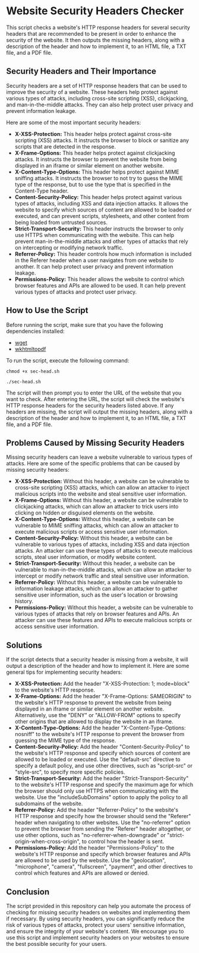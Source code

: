 <h1>Website Security Headers Checker</h1>
<p>This script checks a website's HTTP response headers for several security headers that are recommended to be present in order to enhance the security of the website. It then outputs the missing headers, along with a description of the header and how to implement it, to an HTML file, a TXT file, and a PDF file.</p>
<h2>Security Headers and Their Importance</h2>
<p>Security headers are a set of HTTP response headers that can be used to improve the security of a website. These headers help protect against various types of attacks, including cross-site scripting (XSS), clickjacking, and man-in-the-middle attacks. They can also help protect user privacy and prevent information leakage.</p>
<p>Here are some of the most important security headers:</p>
<ul>
<li><strong>X-XSS-Protection:</strong> This header helps protect against cross-site scripting (XSS) attacks. It instructs the browser to block or sanitize any scripts that are detected in the response.</li>
<li><strong>X-Frame-Options:</strong> This header helps protect against clickjacking attacks. It instructs the browser to prevent the website from being displayed in an iframe or similar element on another website.</li>
<li><strong>X-Content-Type-Options:</strong> This header helps protect against MIME sniffing attacks. It instructs the browser to not try to guess the MIME type of the response, but to use the type that is specified in the Content-Type header.</li>
<li><strong>Content-Security-Policy:</strong> This header helps protect against various types of attacks, including XSS and data injection attacks. It allows the website to specify which sources of content are allowed to be loaded or executed, and can prevent scripts, stylesheets, and other content from being loaded from untrusted sources.</li>
<li><strong>Strict-Transport-Security:</strong> This header instructs the browser to only use HTTPS when communicating with the website. This can help prevent man-in-the-middle attacks and other types of attacks that rely on intercepting or modifying network traffic.</li>
<li><strong>Referrer-Policy:</strong> This header controls how much information is included in the Referer header when a user navigates from one website to another. It can help protect user privacy and prevent information leakage.</li>
<li><strong>Permissions-Policy:</strong> This header allows the website to control which browser features and APIs are allowed to be used. It can help prevent various types of attacks and protect user privacy.</li>
</ul>
<h2>How to Use the Script</h2>
<p>Before running the script, make sure that you have the following dependencies installed:</p>
<ul>
<li><a href="https://www.gnu.org/software/wget/">wget</a></li>
<li><a href="https://wkhtmltopdf.org/">wkhtmltopdf</a></li>
</ul>
<p>To run the script, execute the following command:</p>

<pre><code>chmod +x sec-head.sh</code></pre>
<pre><code>./sec-head.sh</code></pre>

<p>The script will then prompt you to enter the URL of the website that you want to check. After entering the URL, the script will check the website's HTTP response headers for the security headers listed above. If any headers are missing, the script will output the missing headers, along with a description of the header and how to implement it, to an HTML file, a TXT file, and a PDF file.</p>
<h2>Problems Caused by Missing Security Headers</h2>
<p>Missing security headers can leave a website vulnerable to various types of attacks. Here are some of the specific problems that can be caused by missing security headers:</p>

<ul>
<li><strong>X-XSS-Protection:</strong> Without this header, a website can be vulnerable to cross-site scripting (XSS) attacks, which can allow an attacker to inject malicious scripts into the website and steal sensitive user information.</li>
<li><strong>X-Frame-Options:</strong> Without this header, a website can be vulnerable to clickjacking attacks, which can allow an attacker to trick users into clicking on hidden or disguised elements on the website.</li>
<li><strong>X-Content-Type-Options:</strong> Without this header, a website can be vulnerable to MIME sniffing attacks, which can allow an attacker to execute malicious scripts or access sensitive user information.</li>
<li><strong>Content-Security-Policy:</strong> Without this header, a website can be vulnerable to various types of attacks, including XSS and data injection attacks. An attacker can use these types of attacks to execute malicious scripts, steal user information, or modify website content.</li>
<li><strong>Strict-Transport-Security:</strong> Without this header, a website can be vulnerable to man-in-the-middle attacks, which can allow an attacker to intercept or modify network traffic and steal sensitive user information.</li>
<li><strong>Referrer-Policy:</strong> Without this header, a website can be vulnerable to information leakage attacks, which can allow an attacker to gather sensitive user information, such as the user's location or browsing history.</li>
<li><strong>Permissions-Policy:</strong> Without this header, a website can be vulnerable to various types of attacks that rely on browser features and APIs. An attacker can use these features and APIs to execute malicious scripts or access sensitive user information.</li>
</ul>
<h2>Solutions</h2>
<p>If the script detects that a security header is missing from a website, it will output a description of the header and how to implement it. Here are some general tips for implementing security headers:</p>
<ul>
<li><strong>X-XSS-Protection:</strong> Add the header "X-XSS-Protection: 1; mode=block" to the website's HTTP response.</li>
<li><strong>X-Frame-Options:</strong> Add the header "X-Frame-Options: SAMEORIGIN" to the website's HTTP response to prevent the website from being displayed in an iframe or similar element on another website. Alternatively, use the "DENY" or "ALLOW-FROM" options to specify other origins that are allowed to display the website in an iframe.</li>
<li><strong>X-Content-Type-Options:</strong> Add the header "X-Content-Type-Options: nosniff" to the website's HTTP response to prevent the browser from guessing the MIME type of the response.</li>
<li><strong>Content-Security-Policy:</strong> Add the header "Content-Security-Policy" to the website's HTTP response and specify which sources of content are allowed to be loaded or executed. Use the "default-src" directive to specify a default policy, and use other directives, such as "script-src" or "style-src", to specify more specific policies.</li>
<li><strong>Strict-Transport-Security:</strong> Add the header "Strict-Transport-Security" to the website's HTTP response and specify the maximum age for which the browser should only use HTTPS when communicating with the website. Use the "includeSubDomains" option to apply the policy to all subdomains of the website.</li>
<li><strong>Referrer-Policy:</strong> Add the header "Referrer-Policy" to the website's HTTP response and specify how the browser should send the "Referer" header when navigating to other websites. Use the "no-referrer" option to prevent the browser from sending the "Referer" header altogether, or use other options, such as "no-referrer-when-downgrade" or "strict-origin-when-cross-origin", to control how the header is sent.</li>

<li><strong>Permissions-Policy:</strong> Add the header "Permissions-Policy" to the website's HTTP response and specify which browser features and APIs are allowed to be used by the website. Use the "geolocation", "microphone", "camera", "fullscreen", "payment", and other directives to control which features and APIs are allowed or denied.</li>
</ul>
<h2>Conclusion</h2>
<p>The script provided in this repository can help you automate the process of checking for missing security headers on websites and implementing them if necessary. By using security headers, you can significantly reduce the risk of various types of attacks, protect your users' sensitive information, and ensure the integrity of your website's content. We encourage you to use this script and implement security headers on your websites to ensure the best possible security for your users.</p>
